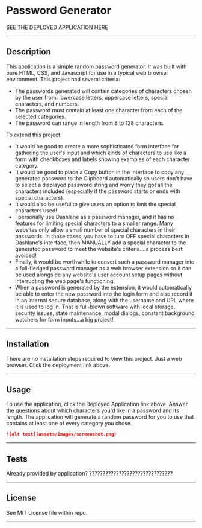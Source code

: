 # Password Generator

[SEE THE DEPLOYED APPLICATION HERE](https://dishdesigner.github.io/password-generator/)

---

## Description
This application is a simple random password generator. It was built with pure HTML, CSS, and Javascript for use in a typical web browser environment. This project had several criteria:
* The passwords generated will contain categories of characters chosen by the user from: lowercase letters, uppercase letters, special characters, and numbers.
* The password must contain at least one character from each of the selected categories.
* The password can range in length from 8 to 128 characters.

To extend this project:
* It would be good to create a more sophisticated form interface for gathering the user's input and which kinds of characters to use like a form with checkboxes and labels showing examples of each character category.
* It would be good to place a Copy button in the interface to copy any generated password to the Clipboard automatically so users don't have to select a displayed password string and worry they got all the characters included (especially if the password starts or ends with special characters).
* It would also be useful to give users an option to limit the special characters used!
* I personally use Dashlane as a password manager, and it has no features for limiting special characters to a smaller range. Many websites only allow a small number of special characters in their passwords. In those cases, you have to turn OFF special characters in Dashlane's interface, then MANUALLY add a special character to the generated password to meet the website's criteria....a process best avoided!
* Finally, it would be worthwhile to convert such a password manager into a full-fledged password manager as a web browser extension so it can be used alongside any website's user account setup pages without interrupting the web page's functioning.
* When a password is generated by the extension, it would automatically be able to enter the new password into the login form and also record it in an internal secure database, along with the username and URL where it is used to log in. That is full-blown software with local storage, security issues, state maintenance, modal dialogs, constant background watchers for form inputs...a big project!

---

## Installation

There are no installation steps required to view this project. Just a web browser. Click the deployment link above.

---

## Usage

To use the application, click the Deployed Application link above. Answer the questions about which characters you'd like in a password and its length. The application will generate a random password for you to use that contains at least one of every category you chose.

```md
![alt text](assets/images/screenshot.png)
```

---

## Tests

Already provided by application?
???????????????????????????????

---

## License

See MIT License file within repo.

---